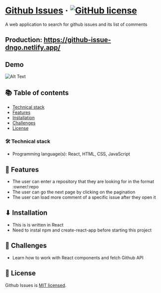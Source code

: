 # [Github Issues](https://github.com/dungngo99/github-issues) &middot; [![GitHub license](https://img.shields.io/badge/license-MIT-blue.svg)](https://github.com/dungngo99/github-issues/blob/master/LICENSE)

A web application to search for github issues and its list of comments<br>

## Production: https://github-issue-dngo.netlify.app/

## Demo

![Alt Text](https://media.giphy.com/media/THHQUWSlDc7sgS9dXP/giphy.gif)

## 📚 Table of contents

- [Technical stack](#technical-stack)
- [Features](#features)
- [Installation](#installation)
- [Challenges](#challenges)
- [License](#license)

### 🛠 Technical stack

- Programming language(s): React, HTML, CSS, JavaScript

## 🚀 Features

- The user can enter a repository that they are looking for in the format :owner/:repo
- The user can go the next page by clicking on the pagination
- The user can load more comment of a specific issue after they open it

## ⬇ Installation

- This is is written in React
- Need to instal npm and create-react-app before starting this project

## 🧩 Challenges

- Learn how to work with React components and fetch Github API

## 📄 License

Github Issues is [MIT licensed](./LICENSE).
